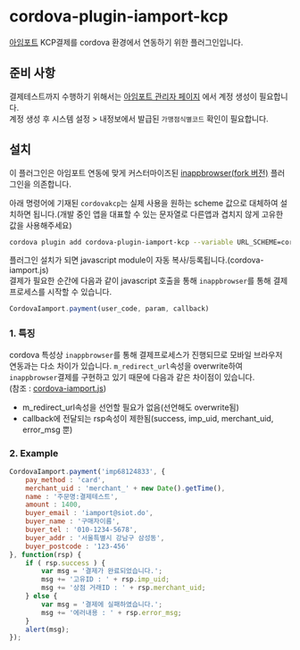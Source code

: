 # cordova-plugin-iamport-kcp
[아임포트](http://www.iamport.kr) KCP결제를 cordova 환경에서 연동하기 위한 플러그인입니다.

## 준비 사항  
결제테스트까지 수행하기 위해서는 [아임포트 관리자 페이지](https://admin.iamport.kr) 에서 계정 생성이 필요합니다.  
계정 생성 후 시스템 설정 > 내정보에서 발급된 `가맹점식별코드` 확인이 필요합니다.  

## 설치  

이 플러그인은 아임포트 연동에 맞게 커스터마이즈된 [inappbrowser(fork 버전)](https://github.com/iamport/cordova-plugin-inappbrowser) 플러그인을 의존합니다.  

아래 명령어에 기재된 `cordovakcp`는 실제 사용을 원하는 scheme 값으로 대체하여 설치하면 됩니다.(개발 중인 앱을 대표할 수 있는 문자열로 다른앱과 겹치지 않게 고유한 값을 사용해주세요)  

```bash
cordova plugin add cordova-plugin-iamport-kcp --variable URL_SCHEME=cordovakcp --save
```

플러그인 설치가 되면 javascript module이 자동 복사/등록됩니다.(cordova-iamport.js)  
결제가 필요한 순간에 다음과 같이 javascript 호출을 통해 `inappbrowser`를 통해 결제 프로세스를 시작할 수 있습니다.  

```javascript
CordovaIamport.payment(user_code, param, callback)
```

### 1. 특징  
cordova 특성상 `inappbrowser`를 통해 결제프로세스가 진행되므로 모바일 브라우저 연동과는 다소 차이가 있습니다. 
`m_redirect_url`속성을 overwrite하여 `inappbrowser`결제를 구현하고 있기 때문에 다음과 같은 차이점이 있습니다.  
(참조 : [cordova-iamport.js](https://github.com/iamport/iamport-ionic-inicis/blob/master/www/js/cordova-iamport.js#L18-L19))  

- m\_redirect\_url속성을 선언할 필요가 없음(선언해도 overwrite됨)  
- callback에 전달되는 rsp속성이 제한됨(success, imp\_uid, merchant\_uid, error\_msg 뿐)  

### 2. Example  
```javascript
CordovaIamport.payment('imp68124833', {
    pay_method : 'card',
    merchant_uid : 'merchant_' + new Date().getTime(),
    name : '주문명:결제테스트',
    amount : 1400,
    buyer_email : 'iamport@siot.do',
    buyer_name : '구매자이름',
    buyer_tel : '010-1234-5678',
    buyer_addr : '서울특별시 강남구 삼성동',
    buyer_postcode : '123-456'
}, function(rsp) {
    if ( rsp.success ) {
        var msg = '결제가 완료되었습니다.';
        msg += '고유ID : ' + rsp.imp_uid;
        msg += '상점 거래ID : ' + rsp.merchant_uid;
    } else {
        var msg = '결제에 실패하였습니다.';
        msg += '에러내용 : ' + rsp.error_msg;
    }
    alert(msg);
});
```
